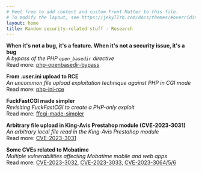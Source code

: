 ```yaml
---
# Feel free to add content and custom Front Matter to this file.
# To modify the layout, see https://jekyllrb.com/docs/themes/#overriding-theme-defaults
layout: home
title: Random security-related stuff - Research
---
```


**When it's not a bug, it's a feature. When it's not a security issue, it's a bug**\
_A bypass of the PHP `open_basedir` directive_\
Read more: [php-openbasedir-bypass](/stuff/2023/01/30/php-bug.html)

**From .user.ini upload to RCE**\
_An uncommon file upload exploitation technique against PHP in CGI mode_\
Read more: [php-ini-rce](/stuff/2023/02/01/php-ini.html)

**FuckFastCGI made simpler**\
_Revisiting FuckFastCGI to create a PHP-only exploit_\
Read more: [ffcgi-made-simpler](/stuff/2023/02/05/php-ffcgi.html)

**Arbitrary file upload in King-Avis Prestahop module (CVE-2023-3031)**\
_An arbitrary local file read in the King-Avis Prestahop module_\
Read more: [CVE-2023-3031](/stuff/2023/06/01/cve-2023-3031.html)

**Some CVEs related to Mobatime**\
_Multiple vulnerabilities affecting Mobatime mobile and web apps_\
Read more: [CVE-2023-3032](/stuff/2023/06/01/cve-2023-3032.html), [CVE-2023-3033](/stuff/2023/06/01/cve-2023-3033.html), [CVE-2023-3064/5/6](/stuff/2023/06/02/cve-2023-3064_65_66.html)